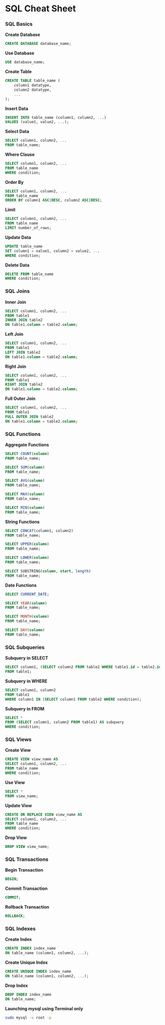 # SQL Cheat Sheet

### SQL Basics

**Create Database**
```sql
CREATE DATABASE database_name;
```

**Use Database**
```sql
USE database_name;
```

**Create Table**
```sql
CREATE TABLE table_name (
    column1 datatype,
    column2 datatype,
    ...
);
```

**Insert Data**
```sql
INSERT INTO table_name (column1, column2, ...)
VALUES (value1, value2, ...);
```

**Select Data**
```sql
SELECT column1, column2, ...
FROM table_name;
```

**Where Clause**
```sql
SELECT column1, column2, ...
FROM table_name
WHERE condition;
```

**Order By**
```sql
SELECT column1, column2, ...
FROM table_name
ORDER BY column1 ASC|DESC, column2 ASC|DESC;
```

**Limit**
```sql
SELECT column1, column2, ...
FROM table_name
LIMIT number_of_rows;
```

**Update Data**
```sql
UPDATE table_name
SET column1 = value1, column2 = value2, ...
WHERE condition;
```

**Delete Data**
```sql
DELETE FROM table_name
WHERE condition;
```

### SQL Joins

**Inner Join**
```sql
SELECT column1, column2, ...
FROM table1
INNER JOIN table2
ON table1.column = table2.column;
```

**Left Join**
```sql
SELECT column1, column2, ...
FROM table1
LEFT JOIN table2
ON table1.column = table2.column;
```

**Right Join**
```sql
SELECT column1, column2, ...
FROM table1
RIGHT JOIN table2
ON table1.column = table2.column;
```

**Full Outer Join**
```sql
SELECT column1, column2, ...
FROM table1
FULL OUTER JOIN table2
ON table1.column = table2.column;
```

### SQL Functions

**Aggregate Functions**
```sql
SELECT COUNT(column)
FROM table_name;

SELECT SUM(column)
FROM table_name;

SELECT AVG(column)
FROM table_name;

SELECT MAX(column)
FROM table_name;

SELECT MIN(column)
FROM table_name;
```

**String Functions**
```sql
SELECT CONCAT(column1, column2)
FROM table_name;

SELECT UPPER(column)
FROM table_name;

SELECT LOWER(column)
FROM table_name;

SELECT SUBSTRING(column, start, length)
FROM table_name;
```

**Date Functions**
```sql
SELECT CURRENT_DATE;

SELECT YEAR(column)
FROM table_name;

SELECT MONTH(column)
FROM table_name;

SELECT DAY(column)
FROM table_name;
```

### SQL Subqueries

**Subquery in SELECT**
```sql
SELECT column1, (SELECT column2 FROM table2 WHERE table1.id = table2.id)
FROM table1;
```

**Subquery in WHERE**
```sql
SELECT column1, column2
FROM table1
WHERE column1 IN (SELECT column1 FROM table2 WHERE condition);
```

**Subquery in FROM**
```sql
SELECT *
FROM (SELECT column1, column2 FROM table1) AS subquery
WHERE condition;
```

### SQL Views

**Create View**
```sql
CREATE VIEW view_name AS
SELECT column1, column2, ...
FROM table_name
WHERE condition;
```

**Use View**
```sql
SELECT *
FROM view_name;
```

**Update View**
```sql
CREATE OR REPLACE VIEW view_name AS
SELECT column1, column2, ...
FROM table_name
WHERE condition;
```

**Drop View**
```sql
DROP VIEW view_name;
```

### SQL Transactions

**Begin Transaction**
```sql
BEGIN;
```

**Commit Transaction**
```sql
COMMIT;
```

**Rollback Transaction**
```sql
ROLLBACK;
```

### SQL Indexes

**Create Index**
```sql
CREATE INDEX index_name
ON table_name (column1, column2, ...);
```

**Create Unique Index**
```sql
CREATE UNIQUE INDEX index_name
ON table_name (column1, column2, ...);
```

**Drop Index**
```sql
DROP INDEX index_name
ON table_name;
```

**Launching  mysql using Terminal only**
```bash
sudo mysql -u root -p
```